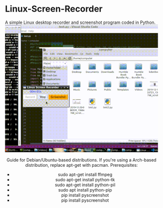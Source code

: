 # Linux-Screen-Recorder
A simple Linux desktop recorder and screenshot program coded in Python.
![Demonstration](showcase.gif)
<center>Guide for Debian/Ubuntu-based distributions. If you're using a Arch-based distribution, replace apt-get with pacman.
Prerequisites:
<ul style="list-style-type:square;">
  <li>sudo apt-get install ffmpeg</li>
  <li>sudo apt-get install python-tk</li>
  <li>sudo apt-get install python-pil</li>
  <li>sudo apt install python-pip</li>
  <li>pip install pyscreenshot</li>
  <li>pip install pyscreenshot</li></center>
